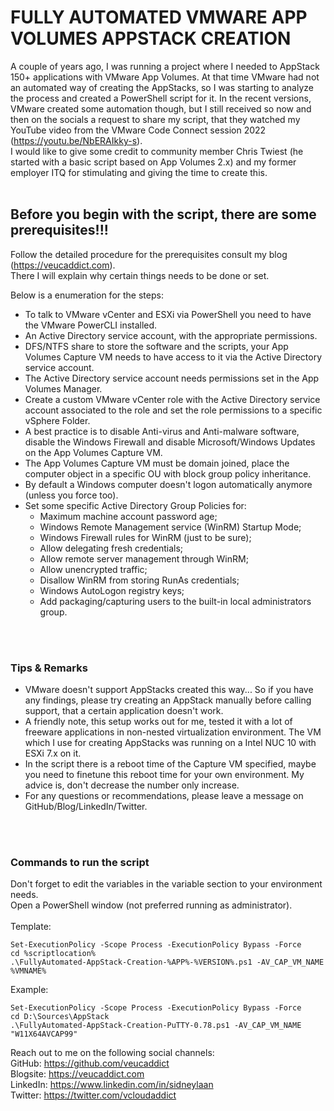 # FULLY AUTOMATED VMWARE APP VOLUMES APPSTACK CREATION

A couple of years ago, I was running a project where I needed to AppStack 150+ applications with VMware App Volumes. At that time VMware had not an automated way of creating the AppStacks, so I was starting to analyze the process and created a PowerShell script for it. In the recent versions, VMware created some automation though, but I still received so now and then on the socials a request to share my script, that they watched my YouTube video from the VMware Code Connect session 2022 (https://youtu.be/NbERAIkky-s).<br />
I would like to give some credit to community member Chris Twiest (he started with a basic script based on App Volumes 2.x) and my former employer ITQ for stimulating and giving the time to create this.
<br />
<br />
## Before you begin with the script, there are some prerequisites!!!
Follow the detailed procedure for the prerequisites consult my blog (https://veucaddict.com).<br />
There I will explain why certain things needs to be done or set.<br />

Below is a enumeration for the steps:
<br />
- To talk to VMware vCenter and ESXi via PowerShell you need to have the VMware PowerCLI installed.
- An Active Directory service account, with the appropriate permissions.
- DFS/NTFS share to store the software and the scripts, your App Volumes Capture VM needs to have access to it  via the Active Directory service account.
- The Active Directory service account needs permissions set in the App Volumes Manager.
- Create a custom VMware vCenter role with the Active Directory service account associated to the role and set the role permissions to a specific vSphere Folder.
- A best practice is to disable Anti-virus and Anti-malware software, disable the Windows Firewall and disable Microsoft/Windows Updates on the App Volumes Capture VM.
- The App Volumes Capture VM must be domain joined, place the computer object in a specific OU with block group policy inheritance.
- By default a Windows computer doesn't logon automatically anymore (unless you force too).
- Set some specific Active Directory Group Policies for: <br />
	- Maximum machine account password age; <br />
	- Windows Remote Management service (WinRM) Startup Mode;  <br />
	- Windows Firewall rules for WinRM (just to be sure); <br />
	- Allow delegating fresh credentials; <br />
	- Allow remote server management through WinRM; <br />
	- Allow unencrypted traffic; <br />
	- Disallow WinRM from storing RunAs credentials; <br />
	- Windows AutoLogon registry keys; <br />
	- Add packaging/capturing users to the built-in local administrators group.
<br />
<br />

### Tips & Remarks
- VMware doesn't support AppStacks created this way... So if you have any findings, please try creating an AppStack manually before calling support, that a certain application doesn't work.
- A friendly note, this setup works out for me, tested it with a lot of freeware applications in non-nested virtualization environment. The VM which I use for creating AppStacks was running on a Intel NUC 10 with ESXi 7.x on it. 
- In the script there is a reboot time of the Capture VM specified, maybe you need to finetune this reboot time for your own environment. My advice is, don't decrease the number only increase.
- For any questions or recommendations, please leave a message on GitHub/Blog/LinkedIn/Twitter.
<br />
<br />

### Commands to run the script
Don't forget to edit the variables in the variable section to your environment needs.<br />
Open a PowerShell window (not preferred running as administrator).<br />
<br />
Template:<br />

```
Set-ExecutionPolicy -Scope Process -ExecutionPolicy Bypass -Force
cd %scriptlocation%
.\FullyAutomated-AppStack-Creation-%APP%-%VERSION%.ps1 -AV_CAP_VM_NAME %VMNAME%
```

Example:<br />
```
Set-ExecutionPolicy -Scope Process -ExecutionPolicy Bypass -Force
cd D:\Sources\AppStack
.\FullyAutomated-AppStack-Creation-PuTTY-0.78.ps1 -AV_CAP_VM_NAME "W11X64AVCAP99"
```

Reach out to me on the following social channels:<br />
GitHub:   https://github.com/veucaddict<br />
Blogsite: https://veucaddict.com<br />
LinkedIn: https://www.linkedin.com/in/sidneylaan<br />
Twitter:  https://twitter.com/vcloudaddict<br />
